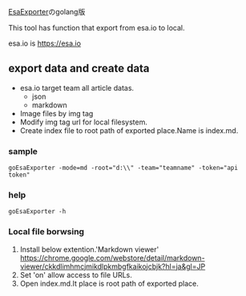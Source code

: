 
[EsaExporter](https://github.com/NAL-6295/EsaExporter)のgolang版

This tool has function that export from esa.io to local.

esa.io is https://esa.io

## export data and create data
- esa.io target team all article datas.
  - json
  - markdown
- Image files by img tag
- Modify img tag url for local filesystem.
- Create index file to root path of exported place.Name is index.md.

### sample
```
goEsaExporter -mode=md -root="d:\\" -team="teamname" -token="api token"
```

### help
```
goEsaExporter -h
```

### Local file borwsing
1. Install below extention.'Markdown viewer'
https://chrome.google.com/webstore/detail/markdown-viewer/ckkdlimhmcjmikdlpkmbgfkaikojcbjk?hl=ja&gl=JP
1. Set 'on' allow access to file URLs.
1. Open index.md.It place is root path of exported place.
